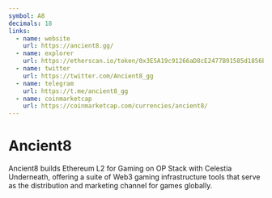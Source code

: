 ```yaml
---
symbol: A8
decimals: 18
links:
  - name: website
    url: https://ancient8.gg/
  - name: explorer
    url: https://etherscan.io/token/0x3E5A19c91266aD8cE2477B91585d1856B84062dF
  - name: twitter
    url: https://twitter.com/Ancient8_gg
  - name: telegram
    url: https://t.me/ancient8_gg
  - name: coinmarketcap
    url: https://coinmarketcap.com/currencies/ancient8/
---
```


# Ancient8

Ancient8 builds Ethereum L2 for Gaming on OP Stack with Celestia Underneath, offering a suite of Web3 gaming infrastructure tools that serve as the distribution and marketing channel for games globally.
